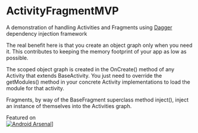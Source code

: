 ActivityFragmentMVP
===================

A demonstration of handling Activities and Fragments using <a href="http://square.github.io/dagger/">Dagger</a> dependency injection framework

The real benefit here is that you create an object graph only when you need it. This contributes to keeping the memory footprint of your app as low as possible.

The scoped object graph is created in the OnCreate() method of any Activity that extends BaseActivity. You just need to override the getModules() method in your concrete Activity implementations to load the module for that activity.
 
 Fragments, by way of the BaseFragment superclass method inject(), inject an instance of themselves into the Activities graph.


Featured on<br>
<a href="https://android-arsenal.com/details/3/1535">![Android Arsenal](https://img.shields.io/badge/Android%20Arsenal-ActivityFragmentMVP-brightgreen.svg?style=flat)]</a>
